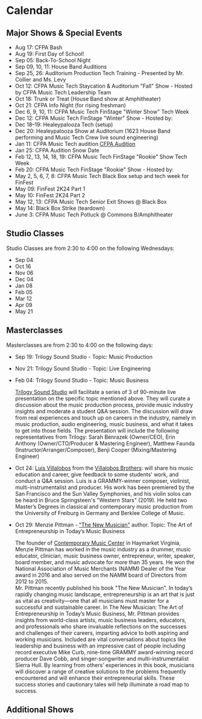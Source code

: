 # Calendar


## Major Shows & Special Events

- Aug 17: CFPA Bash
- Aug 19: First Day of School!
- Sep 05: Back-To-School Night
- Sep 09, 10, 11: House Band Auditions
- Sep 25, 26: Auditorium Production Tech Training - Presented by Mr. Collier and Ms. Levy
- Oct 12: CFPA Music Tech Staycation & Auditorium "Fall" Show - Hosted by CFPA Music Tech Leadership Team
- Oct 18: Trunk or Treat (House Band show at Amphitheater)
- Oct 21: CFPA Info Night (for rising freshman)
- Dec 6, 9, 10, 11: CFPA Music Tech FinStage "Winter Show" Tech Week
- Dec 12: CFPA Music Tech FinStage "Winter" Show - Hosted by:
- Dec 18–19: Healeypalooza Tech (setup)
- Dec 20: Healeypalooza Show at Auditorium (1623 House Band performing and Music Tech Crew live sound engineering)
- Jan 11: CFPA Music Tech audition [CFPA Audition](https://colganhs.pwcs.edu/cfpa/auditions/) 
- Jan 25: CFPA Audition Snow Date
- Feb 12, 13, 14, 18, 19: CFPA Music Tech FinStage "Rookie" Show Tech Week
- Feb 20: CFPA Music Tech FinStage "Rookie" Show - Hosted by:
- May 2, 5, 6, 7, 8: CFPA Music Tech Black Box setup and tech week for FinFest
- May 09: FinFest 2K24 Part 1
- May 10: FinFest 2K24 Part 2
- May 12, 13: CFPA Music Tech Senior Exit Shows @ Black Box
- May 14: Black Box Strike (teardown)
- June 3: CFPA Music Tech Potluck @ Commons B/Amphitheater

## Studio Classes

Studio Classes are from 2:30 to 4:00 on the following Wednesdays:

- Sep 04
- Oct 16
- Nov 06
- Dec 04
- Jan 08
- Feb 05
- Mar 12
- Apr 09
- May 21

## Masterclasses

Masterclasses are from 2:30 to 4:00 on the following days:

- Sep 19: Trilogy Sound Studio - Topic: Music Production
- Nov 21: Trilogy Sound Studio - Topic: Live Engineering
- Feb 04: Trilogy Sound Studio - Topic: Music Business

  [Trilogy Sound Studio](https://trilogysoundstudio.com/) will facilitate a series of 3 of 90-minute live presentation on the specific topic mentioned above. They will curate a discussion about the music production process, provide music industry insights and moderate a student Q&A session. The discussion will draw from real experiences and touch up on careers in the industry, namely in music production, audio engineering, music business, and what it takes to get into those fields. The presentation will include the following representatives from Trilogy: Sarah Benrazek (Owner/CEO), Erin Anthony (Owner/CTO/Producer & Mastering Engineer), Matthew Faunda (Instructor/Arranger/Composer), Benji Cooper (Mixing/Mastering Engineer)

- Oct 24: [Luis Villalobos](https://soundbetter.com/profiles/254474-luis-villalobos#) from the [Villalobos Brothers](https://www.villalobosbrothers.com/): will share his music education and career, give feedback to some students' work, and conduct a Q&A session.
  Luis is a GRAMMY-winner composer, violinist, multi-instrumentalist and producer. His work has been premiered by the San Francisco and the Sun Valley Symphonies, and his violin solos can be heard in Bruce Springsteen's "Western Stars" (2019). He held two Master’s Degrees in classical and contemporary music production from the University of Freiburg in Germany and Berklee College of Music.
  
- Oct 29: Menzie Pittman - ["The New Musician"](https://www.amazon.com/New-Musician-Music-Pro-Guides/dp/1538194872) author. Topic: The Art of Entrepreneurship in Today’s Music Business
  
  The founder of [Contemporary Music Center](https://www.contemporarymusiccenter.com/) in Haymarket Virginia, Menzie Pittman has worked in the music industry as a drummer, music educator, clinician, music business owner, entrepreneur, writer, speaker, board member, and music advocate for more than 35 years. He won the National Association of Music Merchants (NAMM) Dealer of the Year award in 2016 and also served on the NAMM board of Directors from 2012 to 2015.  
  Mr. Pittman recently published his book "The New Musician". In today’s rapidly changing music landscape, entrepreneurship is an art that is just as vital as creativity—one that all musicians must master for a successful and sustainable career.
In The New Musician: The Art of Entrepreneurship in Today’s Music Business, Mr. Pittman provides insights from world-class artists, music business leaders, educators, and professionals who share invaluable reflections on the successes and challenges of their careers, imparting advice to both aspiring and working musicians. Included are vital conversations about topics like leadership and business with an impressive cast of people including record executive Mike Curb, nine-time GRAMMY award-winning record producer Dave Cobb, and singer-songwriter and multi-instrumentalist Sierra Hull.
By learning from others’ experiences in this book, musicians will discover a range of creative solutions to the problems frequently encountered and will enhance their entrepreneurial skills. These success stories and cautionary tales will help illuminate a road map to success.

## Additional Shows

